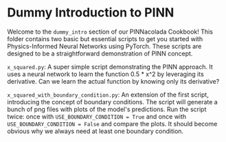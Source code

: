 # Dummy Introduction to PINN

Welcome to the `dummy_intro` section of our PINNacolada Cookbook! 
This folder contains two basic but essential scripts to get you started with Physics-Informed Neural Networks using PyTorch. 
These scripts are designed to be a straightforward demonstration of PINN concept.

`x_squared.py`: A super simple script demonstrating the PINN approach. It uses a neural network to learn the function 0.5 * x^2 by leveraging its derivative. 
Can we learn the actual function by knowing only its derivative?

`x_squared_with_boundary_condition.py`: An extension of the first script, introducing the concept of boundary conditions. 
The script will generate a bunch of png files with plots of the model's predictions. 
Run the script twice: once with `USE_BOUNDARY_CONDITION = True` and once with `USE_BOUNDARY_CONDITION = False` and compare the plots.
It should become obvious why we always need at least one boundary condition.
